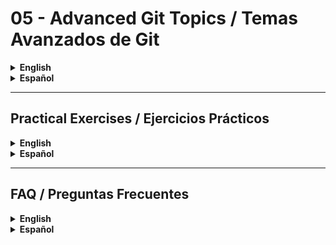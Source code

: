 # 05 - Advanced Git Topics / Temas Avanzados de Git

<details>
<summary><strong>English</strong></summary>

## Theory: Advanced Git Concepts
- **git stash:** Temporarily shelves (or stashes) changes you've made to your working directory so you can work on something else, then come back and re-apply them later. Stashes can be named, listed, applied selectively, and even applied to other branches. Useful for context switching and avoiding dirty working trees.
- **git cherry-pick:** Apply the changes introduced by some existing commits. Useful for copying individual commits from one branch to another, especially for hotfixes or backporting features. Handles conflicts like a merge and can be used with ranges or multiple commits.
- **git reflog:** Shows a log of where your HEAD and branch references have been. Essential for recovering lost commits, branches, or undoing mistakes. Each action (checkout, commit, reset, rebase) is logged, making it a powerful safety net.
- **git bisect:** Helps you find the commit that introduced a bug by binary search. Automates the process of checking out commits and marking them as good or bad, drastically reducing the time to find regressions in large histories.
- **Git hooks:** Scripts that run automatically at certain points in Git's execution, such as before a commit or after a merge. Useful for enforcing policies (e.g., commit message style), running tests, formatting code, or automating deployments. Hooks are local by default but can be shared via templates or tools.
- **Submodules:** Allow you to keep a Git repository as a subdirectory of another Git repository. Useful for including external dependencies, libraries, or shared code. Submodules have their own history and must be updated explicitly. Managing submodules requires care to avoid version mismatches.

## Essential Commands
| Command | Description |
|---------|-------------|
| `git stash` | Stash your local changes. |
| `git stash save "message"` | Stash with a custom message for easier identification. |
| `git stash pop` | Re-apply the most recent stash and remove it from the stash list. |
| `git stash apply stash@{n}` | Apply a specific stash without removing it. |
| `git stash list` | List all stashed changes. |
| `git stash drop stash@{n}` | Delete a specific stash. |
| `git cherry-pick <commit>` | Apply a specific commit from another branch. |
| `git cherry-pick <commit1> <commit2>` | Apply multiple commits. |
| `git cherry-pick A^..B` | Apply a range of commits. |
| `git reflog` | Show the history of HEAD and branch changes. |
| `git bisect start` | Begin a bisect session to find a bad commit. |
| `git bisect good <commit>` | Mark a commit as good. |
| `git bisect bad <commit>` | Mark a commit as bad. |
| `git bisect run <cmd>` | Automate bisect with a test script. |
| `git bisect reset` | End bisect and return to original HEAD. |
| `git submodule add <repo> <path>` | Add a submodule. |
| `git submodule update --init` | Initialize and fetch submodules. |
| `git submodule update --remote` | Update submodules to latest commit on their tracked branch. |
| `git submodule foreach <cmd>` | Run a command in each submodule. |

## Visual: Advanced Workflow
```mermaid
flowchart TD
  A[Working Directory] -- stash --> B[Stash]
  B -- pop/apply --> A
  C[Feature Branch] -- cherry-pick commit --> D[Main Branch]
  E[HEAD] -- reflog --> F[Previous HEADs]
  G[Bug Introduced] -- bisect --> H[First Bad Commit]
  I[Main Repo] -- submodule --> J[External Repo]
  K[Pre-commit Hook] -- runs --> A
  L[CI/CD] -- triggered by hook --> D
```

## Practical Examples
### Stashing Changes
```bash
git stash save "WIP: refactor login" # Save changes with a message
git stash list # See stashes
git stash show -p stash@{0} # Show details of a stash
git stash pop # Re-apply last stash
git stash apply stash@{1} # Apply a specific stash
git stash drop stash@{1} # Remove a specific stash
```
### Cherry-picking a Commit
```bash
git checkout main
git cherry-pick <commit-hash> # Apply a single commit
git cherry-pick <commit1> <commit2> # Apply multiple commits
git cherry-pick A^..B # Apply a range of commits
```
### Using Reflog to Recover a Commit
```bash
git reflog # Find lost commit
git checkout <commit-hash> # Restore lost commit
git branch recovered <commit-hash> # Create a branch from lost commit
```
### Bisecting to Find a Bug
```bash
git bisect start
git bisect bad # Mark current as bad
git bisect good <commit-hash> # Mark a commit as good
# Test and mark each step as good/bad
git bisect run ./test-script.sh # Automate with a script
git bisect reset # End session
```
### Adding and Managing Submodules
```bash
git submodule add https://github.com/example/lib.git libs/lib
git submodule update --init --recursive # Initialize all submodules
git submodule update --remote # Update to latest commit
git submodule foreach git pull # Update all submodules
```
### Using Git Hooks
- Create a file in `.git/hooks/pre-commit` and make it executable:
```bash
echo "#!/bin/sh\necho 'Running pre-commit checks...'" > .git/hooks/pre-commit
chmod +x .git/hooks/pre-commit
```

## Best Practices
- Use `git stash` to keep your working directory clean when switching tasks. Name your stashes for clarity.
- Use `cherry-pick` sparingly to avoid complex histories and always resolve conflicts carefully.
- Regularly check `reflog` if you think you've lost work. Use it to recover lost branches or commits.
- Use `bisect` for efficient debugging in large projects. Automate with scripts for faster results.
- Document and version control your Git hooks using a hooks template or by storing them in the repository and symlinking.
- Keep submodules updated, pin them to specific commits, and document their purpose and usage in your README.
- Always run `git submodule update --init --recursive` after cloning a repo with submodules.

## Common Mistakes
- Forgetting to apply or drop stashes, leading to confusion and lost work.
- Cherry-picking merge commits without understanding the consequences, which can lead to complex conflicts.
- Not resetting bisect, leaving the repo in a detached state and causing confusion.
- Ignoring submodule updates, causing build failures or outdated dependencies.
- Overwriting hooks without backup, losing important automation or checks.
- Not documenting submodule usage, confusing collaborators.
- Not making hooks executable, causing them to silently fail.

</details>

<details>
<summary><strong>Español</strong></summary>

## Teoría: Conceptos Avanzados de Git
- **git stash:** Guarda temporalmente los cambios en tu directorio de trabajo para que puedas cambiar de tarea y luego recuperarlos. Los stashes pueden tener nombre, listarse, aplicarse selectivamente e incluso aplicarse en otras ramas. Muy útil para cambiar de contexto y evitar árboles de trabajo sucios.
- **git cherry-pick:** Aplica los cambios de un commit específico en otra rama. Útil para copiar cambios puntuales, hotfixes o backports. Maneja conflictos como un merge y puede usarse con rangos o múltiples commits.
- **git reflog:** Muestra un historial de los movimientos de HEAD y referencias de ramas. Esencial para recuperar commits, ramas o deshacer errores. Cada acción (checkout, commit, reset, rebase) queda registrada, lo que lo convierte en una red de seguridad poderosa.
- **git bisect:** Permite encontrar el commit que introdujo un bug mediante búsqueda binaria. Automatiza el proceso de revisar commits y marcarlos como buenos o malos, reduciendo drásticamente el tiempo para encontrar regresiones.
- **Git hooks:** Scripts que se ejecutan automáticamente en ciertos puntos del flujo de Git, como antes de un commit o después de un merge. Útiles para forzar políticas (ej: formato de mensajes), correr tests, formatear código o automatizar despliegues. Los hooks son locales por defecto, pero pueden compartirse mediante plantillas o herramientas.
- **Submódulos:** Permiten incluir un repositorio Git como subdirectorio de otro. Útil para dependencias externas, librerías o código compartido. Los submódulos tienen su propio historial y deben actualizarse explícitamente. Su gestión requiere cuidado para evitar desincronizaciones.

## Comandos esenciales
| Comando | Descripción |
|---------|-------------|
| `git stash` | Guarda tus cambios locales. |
| `git stash save "mensaje"` | Guarda un stash con mensaje personalizado. |
| `git stash pop` | Aplica y elimina el último stash. |
| `git stash apply stash@{n}` | Aplica un stash específico sin eliminarlo. |
| `git stash list` | Lista todos los cambios guardados. |
| `git stash drop stash@{n}` | Elimina un stash específico. |
| `git cherry-pick <commit>` | Aplica un commit específico de otra rama. |
| `git cherry-pick <commit1> <commit2>` | Aplica varios commits. |
| `git cherry-pick A^..B` | Aplica un rango de commits. |
| `git reflog` | Muestra el historial de cambios de HEAD y ramas. |
| `git bisect start` | Inicia una sesión de bisect para encontrar un commit problemático. |
| `git bisect good <commit>` | Marca un commit como bueno. |
| `git bisect bad <commit>` | Marca un commit como malo. |
| `git bisect run <cmd>` | Automatiza bisect con un script de pruebas. |
| `git bisect reset` | Finaliza bisect y vuelve al HEAD original. |
| `git submodule add <repo> <ruta>` | Agrega un submódulo. |
| `git submodule update --init` | Inicializa y descarga submódulos. |
| `git submodule update --remote` | Actualiza submódulos al último commit de su rama. |
| `git submodule foreach <cmd>` | Ejecuta un comando en cada submódulo. |

## Visual: Flujo Avanzado
```mermaid
flowchart TD
  A[Directorio de trabajo] -- stash --> B[Stash]
  B -- pop/apply --> A
  C[Rama feature] -- cherry-pick commit --> D[Rama principal]
  E[HEAD] -- reflog --> F[HEADs anteriores]
  G[Bug introducido] -- bisect --> H[Primer commit con bug]
  I[Repo principal] -- submódulo --> J[Repo externo]
  K[Hook pre-commit] -- ejecuta --> A
  L[CI/CD] -- disparado por hook --> D
```

## Ejemplos prácticos
### Guardar cambios con Stash
```bash
git stash save "WIP: refactor login" # Guarda cambios con mensaje
git stash list # Ver stashes
git stash show -p stash@{0} # Ver detalles de un stash
git stash pop # Recupera el último stash
git stash apply stash@{1} # Aplica un stash específico
git stash drop stash@{1} # Elimina un stash específico
```
### Cherry-pick de un commit
```bash
git checkout main
git cherry-pick <hash-del-commit> # Aplica un commit
git cherry-pick <commit1> <commit2> # Aplica varios commits
git cherry-pick A^..B # Aplica un rango de commits
```
### Recuperar un commit con Reflog
```bash
git reflog # Buscar commit perdido
git checkout <hash-del-commit> # Restaurar commit perdido
git branch recuperada <hash-del-commit> # Crear rama desde commit perdido
```
### Usar Bisect para encontrar un bug
```bash
git bisect start
git bisect bad # Marca el actual como malo
git bisect good <hash-del-commit> # Marca uno bueno
# Prueba y marca cada paso como bueno/malo
git bisect run ./test-script.sh # Automatiza con script
git bisect reset # Finaliza la sesión
```
### Agregar y gestionar submódulos
```bash
git submodule add https://github.com/example/lib.git libs/lib
git submodule update --init --recursive # Inicializa todos los submódulos
git submodule update --remote # Actualiza al último commit
git submodule foreach git pull # Actualiza todos los submódulos
```
### Usar Git Hooks
- Crea un archivo en `.git/hooks/pre-commit` y hazlo ejecutable:
```bash
echo "#!/bin/sh\necho 'Ejecutando pre-commit...'" > .git/hooks/pre-commit
chmod +x .git/hooks/pre-commit
```

## Mejores prácticas
- Usa `git stash` para mantener limpio tu directorio de trabajo al cambiar de tarea. Nombra tus stashes para mayor claridad.
- Usa `cherry-pick` con precaución para evitar historiales complejos y resuelve los conflictos cuidadosamente.
- Consulta `reflog` si crees que perdiste trabajo. Úsalo para recuperar ramas o commits perdidos.
- Usa `bisect` para depurar eficientemente en proyectos grandes. Automatiza con scripts para mayor rapidez.
- Documenta y versiona tus hooks de Git usando plantillas o almacenándolos en el repositorio y enlazando con symlinks.
- Mantén los submódulos actualizados, pínalos a commits específicos y documenta su propósito y uso en el README.
- Siempre ejecuta `git submodule update --init --recursive` tras clonar un repo con submódulos.

## Errores comunes
- Olvidar aplicar o eliminar stashes, generando confusión y pérdida de trabajo.
- Cherry-pick de commits de merge sin entender las consecuencias, lo que puede generar conflictos complejos.
- No resetear bisect, dejando el repo en estado detached y causando confusión.
- Ignorar actualizaciones de submódulos, causando fallos o dependencias desactualizadas.
- Sobrescribir hooks sin respaldo, perdiendo automatizaciones o chequeos importantes.
- No documentar el uso de submódulos, confundiendo a colaboradores.
- No hacer ejecutables los hooks, haciendo que fallen silenciosamente.

</details>

---

## Practical Exercises / Ejercicios Prácticos
<details>
<summary><strong>English</strong></summary>

**Exercise 1:** Stash your changes, switch branches, and re-apply them. Try naming your stash and applying it to a different branch.
<details><summary>Solution</summary>

```bash
git stash save "WIP: feature-x"
git checkout other-branch
git stash list
git stash apply stash@{0}
```
</details>

**Exercise 2:** Cherry-pick a commit or a range of commits from a feature branch to main. Resolve any conflicts that arise.
<details><summary>Solution</summary>

```bash
git checkout main
git cherry-pick <commit-hash>
# If conflicts, resolve and git cherry-pick --continue
```
</details>

**Exercise 3:** Use reflog to recover a lost commit and create a new branch from it.
<details><summary>Solution</summary>

```bash
git reflog
git checkout <commit-hash>
git branch recovered <commit-hash>
```
</details>

**Exercise 4:** Use bisect to find a bug, automating with a test script if possible.
<details><summary>Solution</summary>

```bash
git bisect start
git bisect bad
git bisect good <commit-hash>
git bisect run ./test-script.sh
git bisect reset
```
</details>

**Exercise 5:** Add, initialize, and update a submodule. Document its purpose in your README.
<details><summary>Solution</summary>

```bash
git submodule add https://github.com/example/lib.git libs/lib
git submodule update --init --recursive
git submodule update --remote
```
</details>

**Exercise 6:** Create a pre-commit hook that checks for TODO comments in staged files and blocks the commit if any are found.
<details><summary>Solution</summary>

Create `.git/hooks/pre-commit`:
```bash
#!/bin/sh
git diff --cached | grep -i TODO && { echo 'Remove TODOs before committing!'; exit 1; } || exit 0
```
Make it executable:
```bash
chmod +x .git/hooks/pre-commit
```
</details>

</details>
<details>
<summary><strong>Español</strong></summary>

**Ejercicio 1:** Guarda tus cambios, cambia de rama y recupéralos. Prueba nombrar tu stash y aplicarlo en otra rama.
<details><summary>Solución</summary>

```bash
git stash save "WIP: feature-x"
git checkout otra-rama
git stash list
git stash apply stash@{0}
```
</details>

**Ejercicio 2:** Aplica un commit o un rango de commits de una rama feature a main con cherry-pick. Resuelve cualquier conflicto.
<details><summary>Solución</summary>

```bash
git checkout main
git cherry-pick <hash-del-commit>
# Si hay conflictos, resuélvelos y git cherry-pick --continue
```
</details>

**Ejercicio 3:** Recupera un commit perdido usando reflog y crea una nueva rama desde él.
<details><summary>Solución</summary>

```bash
git reflog
git checkout <hash-del-commit>
git branch recuperada <hash-del-commit>
```
</details>

**Ejercicio 4:** Usa bisect para encontrar un bug, automatizando con un script de pruebas si es posible.
<details><summary>Solución</summary>

```bash
git bisect start
git bisect bad
git bisect good <hash-del-commit>
git bisect run ./test-script.sh
git bisect reset
```
</details>

**Ejercicio 5:** Agrega, inicializa y actualiza un submódulo. Documenta su propósito en tu README.
<details><summary>Solución</summary>

```bash
git submodule add https://github.com/example/lib.git libs/lib
git submodule update --init --recursive
git submodule update --remote
```
</details>

**Ejercicio 6:** Crea un hook pre-commit que busque comentarios TODO en los archivos staged y bloquee el commit si encuentra alguno.
<details><summary>Solución</summary>

Crea `.git/hooks/pre-commit`:
```bash
#!/bin/sh
git diff --cached | grep -i TODO && { echo '¡Elimina los TODOs antes de commitear!'; exit 1; } || exit 0
```
Hazlo ejecutable:
```bash
chmod +x .git/hooks/pre-commit
```
</details>

</details>

---

## FAQ / Preguntas Frecuentes
<details>
<summary><strong>English</strong></summary>

- **What happens if I forget to pop a stash?**
  - The stash remains in the list. Use `git stash list` to see all stashes and `git stash pop` or `git stash drop` to manage them. Stashes are not deleted automatically and can be applied to any branch.
- **Can I cherry-pick multiple commits?**
  - Yes, use `git cherry-pick <commit1> <commit2> ...` or a range: `git cherry-pick A^..B`. Be careful with conflicts and commit order.
- **How do I recover a branch I deleted?**
  - Use `git reflog` to find the commit and `git checkout -b <branch> <commit-hash>`. Reflog keeps history for 90 days by default.
- **What are common uses for hooks?**
  - Enforcing commit message formats, running tests before push, formatting code, or automating deployments. Hooks can be shared using templates or tools like Husky.
- **How do I update submodules after cloning?**
  - Run `git submodule update --init --recursive` to initialize and fetch all submodules. Use `git submodule update --remote` to get the latest changes.
- **Can I remove a submodule?**
  - Yes, remove the submodule entry from `.gitmodules`, delete the submodule directory, and run `git rm --cached <path>`.
- **How do I share hooks with my team?**
  - Store hook scripts in the repo (e.g., in a `hooks/` folder) and use a setup script to symlink them to `.git/hooks/`.
</details>
<details>
<summary><strong>Español</strong></summary>

- **¿Qué pasa si olvido aplicar un stash?**
  - El stash queda en la lista. Usa `git stash list` para verlos y `git stash pop` o `git stash drop` para gestionarlos. Los stashes no se eliminan automáticamente y pueden aplicarse en cualquier rama.
- **¿Puedo hacer cherry-pick de varios commits?**
  - Sí, usa `git cherry-pick <commit1> <commit2> ...` o un rango: `git cherry-pick A^..B`. Ten cuidado con los conflictos y el orden de los commits.
- **¿Cómo recupero una rama borrada?**
  - Usa `git reflog` para encontrar el commit y `git checkout -b <rama> <hash-del-commit>`. El reflog guarda el historial por 90 días por defecto.
- **¿Para qué sirven los hooks?**
  - Para forzar formatos de mensajes, correr tests antes de push, formatear código o automatizar despliegues. Los hooks pueden compartirse usando plantillas o herramientas como Husky.
- **¿Cómo actualizo submódulos tras clonar?**
  - Ejecuta `git submodule update --init --recursive` para inicializar y descargar todos los submódulos. Usa `git submodule update --remote` para obtener los últimos cambios.
- **¿Puedo eliminar un submódulo?**
  - Sí, elimina la entrada en `.gitmodules`, borra el directorio y ejecuta `git rm --cached <ruta>`.
